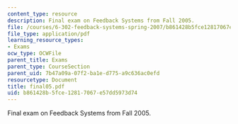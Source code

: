```yaml
---
content_type: resource
description: Final exam on Feedback Systems from Fall 2005.
file: /courses/6-302-feedback-systems-spring-2007/b861428b5fce12817067e57dd5973d74_final05.pdf
file_type: application/pdf
learning_resource_types:
- Exams
ocw_type: OCWFile
parent_title: Exams
parent_type: CourseSection
parent_uid: 7b47a09a-07f2-ba1e-d775-a9c636ac0efd
resourcetype: Document
title: final05.pdf
uid: b861428b-5fce-1281-7067-e57dd5973d74
---
```

Final exam on Feedback Systems from Fall 2005.

